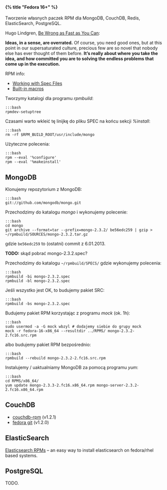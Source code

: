 #### {% title "Fedora 16+" %}

Tworzenie własnych paczek RPM dla MongoDB, CouchDB, Redis, ElasticSearch, PostgreSQL.

Hugo Lindgren,
[Be Wrong as Fast as You Can](http://www.nytimes.com/2013/01/06/magazine/be-wrong-as-fast-as-you-can.html):

**Ideas, in a sense, are overrated.** Of course, you need good ones, but
at this point in our supersaturated culture, precious few are so novel
that nobody else has ever thought of them before.
**It’s really about where you take the idea, and how committed you are
to solving the endless problems that come up in the execution.**

RPM info:

* [Working with Spec Files](http://docs.fedoraproject.org/en-US/Fedora_Draft_Documentation/0.1/html/RPM_Guide/ch-specfiles.html)
* [Built-in macros](http://docs.fedoraproject.org/en-US/Fedora_Draft_Documentation/0.1/html/RPM_Guide/ch09s07.html)

Tworzymy katalogi dla programu *rpmbuild*:

    :::bash
    rpmdev-setuptree

Czasami warto wkleić tę linijkę do pliku SPEC na końcu sekcji *%install*:

    :::bash
    rm -rf $RPM_BUILD_ROOT/usr/include/mongo

Użyteczne polecenia:

    :::bash
    rpm --eval '%configure'
    rpm --eval '%makeinstall'


## MongoDB

Klonujemy repozytorium z MongoDB:

    :::bash
    git://github.com/mongodb/mongo.git

Przechodzimy do katalogu *mongo* i wykonujemy polecenie:

    :::bash
    cd mongo
    git archive --format=tar --prefix=mongo-2.3.2/ be56edc259 | gzip > ~/rpmbuild/SOURCES/mongo-2.3.2.tar.gz

gdzie `be56edc259` to (ostatni) commit z 6.01.2013.

**TODO:** skąd pobrać mongo-2.3.2.spec?

Przechodzimy do katalogu `~/rpmbuild/SPECS/` gdzie wykonujemy polecenia:

    :::bash
    rpmbuild -bi mongo-2.3.2.spec
    rpmbuild -bl mongo-2.3.2.spec

Jeśli wszystko jest OK, to budujemy pakiet SRC:

    :::bash
    rpmbuild -bs mongo-2.3.2.spec

Budujemy pakiet RPM korzystając z programu *mock* (ok. 1h):

    :::bash
    sudo usermod -a -G mock wbzyl # dodajemy siebie do grupy mock
    mock -r fedora-16-x86_64 --resultdir ../RPMS/ mongo-2.3.2-2.fc16.src.rpm

albo budujemy pakiet RPM bezpośrednio:

    :::bash
    rpmbuild --rebuild mongo-2.3.2-2.fc16.src.rpm

Instalujemy / uaktualniamy MongoDB za pomocą programu *yum*:

    :::bash
    cd RPMS/x86_64/
    yum update mongo-2.3.3-2.fc16.x86_64.rpm mongo-server-2.3.2-2.fc16.x86_64.rpm


## CouchDB

* [couchdb-rpm](https://github.com/wendall911/couchdb-rpm) (v1.2.1)
* [fedora git](http://pkgs.fedoraproject.org/cgit/couchdb.git/) (v1.2.0)


## ElasticSearch

[Elasticsearch RPMs](https://github.com/tavisto/elasticsearch-rpms) –
an easy way to install elasticsearch on fedora/rhel based systems.


## PostgreSQL

TODO.
